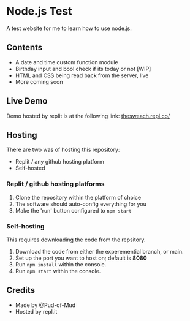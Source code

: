 # Node.js Test
A test website for me to learn how to use node.js.

## Contents
* A date and time custom function module
* Birthday input and bool check if its today or not [WIP]
* HTML and CSS being read back from the server, live
* More coming soon

## Live Demo
Demo hosted by replit is at the following link: 
[thesweach.repl.co/](https://thesweach.repl.co/)

## Hosting
There are two was of hosting this repository:
* Replit / any github hosting platform
* Self-hosted

### Replit / github hosting platforms
1) Clone the repository within the platform of choice
2) The software should auto-config everything for you
3) Make the 'run' button configured to ``` npm start ```

### Self-hosting
This requires downloading the code from the repsitory. 
1) Download the code from either the experemential branch, or main. 
2) Set up the port you want to host on; default is **8080**
3) Run ``` npm install ``` within the console. 
4) Run ``` npm start ``` within the console.

## Credits
* Made by @Pud-of-Mud
* Hosted by repl.it
